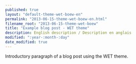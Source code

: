 ```yaml
---
published: true
layout: "default-theme-wet-boew-en"
permalink: "2013-06-15-theme-wet-boew-en.html"
filename_root: "2013-06-15-theme-wet-boew"
title: "Example blog post - WET theme"
description: English description / Description en anglais
modified: ":year-:month-:day"
date_modified: true
---
```


Introductory paragraph of a blog post using the WET theme.
